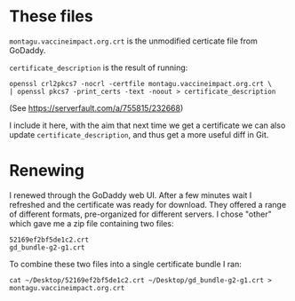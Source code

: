 # These files
`montagu.vaccineimpact.org.crt` is the unmodified certicate file from GoDaddy.

`certificate_description` is the result of running:

```
openssl crl2pkcs7 -nocrl -certfile montagu.vaccineimpact.org.crt \
| openssl pkcs7 -print_certs -text -noout > certificate_description
```

(See https://serverfault.com/a/755815/232668)

I include it here, with the aim that next time we get a certificate we can also
update `certificate_description`, and thus get a more useful diff in Git.

# Renewing
I renewed through the GoDaddy web UI. After a few minutes wait I refreshed and
the certificate was ready for download. They offered a range of different
formats, pre-organized for different servers. I chose "other" which gave me a
zip file containing two files:

``` 
52169ef2bf5de1c2.crt
gd_bundle-g2-g1.crt
```

To combine these two files into a single certificate bundle I ran:

```
cat ~/Desktop/52169ef2bf5de1c2.crt ~/Desktop/gd_bundle-g2-g1.crt > montagu.vaccineimpact.org.crt
```
